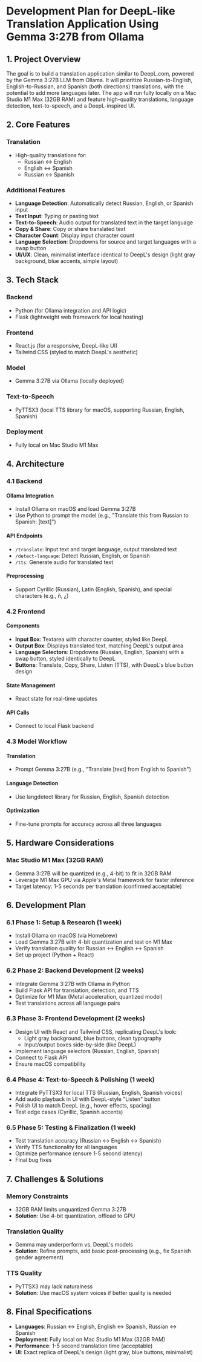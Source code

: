 # Development Plan for DeepL-like Translation Application Using Gemma 3:27B from Ollama

## 1. Project Overview

The goal is to build a translation application similar to DeepL.com, powered by the Gemma 3:27B LLM from Ollama. It will prioritize Russian-to-English, English-to-Russian, and Spanish (both directions) translations, with the potential to add more languages later. The app will run fully locally on a Mac Studio M1 Max (32GB RAM) and feature high-quality translations, language detection, text-to-speech, and a DeepL-inspired UI.

## 2. Core Features

### Translation
- High-quality translations for:
  - Russian ↔ English
  - English ↔ Spanish
  - Russian ↔ Spanish

### Additional Features
- **Language Detection**: Automatically detect Russian, English, or Spanish input
- **Text Input**: Typing or pasting text
- **Text-to-Speech**: Audio output for translated text in the target language
- **Copy & Share**: Copy or share translated text
- **Character Count**: Display input character count
- **Language Selection**: Dropdowns for source and target languages with a swap button
- **UI/UX**: Clean, minimalist interface identical to DeepL's design (light gray background, blue accents, simple layout)

## 3. Tech Stack

### Backend
- Python (for Ollama integration and API logic)
- Flask (lightweight web framework for local hosting)

### Frontend
- React.js (for a responsive, DeepL-like UI)
- Tailwind CSS (styled to match DeepL's aesthetic)

### Model
- Gemma 3:27B via Ollama (locally deployed)

### Text-to-Speech
- PyTTSX3 (local TTS library for macOS, supporting Russian, English, Spanish)

### Deployment
- Fully local on Mac Studio M1 Max

## 4. Architecture

### 4.1 Backend

#### Ollama Integration
- Install Ollama on macOS and load Gemma 3:27B
- Use Python to prompt the model (e.g., "Translate this from Russian to Spanish: [text]")

#### API Endpoints
- `/translate`: Input text and target language, output translated text
- `/detect-language`: Detect Russian, English, or Spanish
- `/tts`: Generate audio for translated text

#### Preprocessing
- Support Cyrillic (Russian), Latin (English, Spanish), and special characters (e.g., ñ, ¿)

### 4.2 Frontend

#### Components
- **Input Box**: Textarea with character counter, styled like DeepL
- **Output Box**: Displays translated text, matching DeepL's output area
- **Language Selectors**: Dropdowns (Russian, English, Spanish) with a swap button, styled identically to DeepL
- **Buttons**: Translate, Copy, Share, Listen (TTS), with DeepL's blue button design

#### State Management
- React state for real-time updates

#### API Calls
- Connect to local Flask backend

### 4.3 Model Workflow

#### Translation
- Prompt Gemma 3:27B (e.g., "Translate [text] from English to Spanish")

#### Language Detection
- Use langdetect library for Russian, English, Spanish detection

#### Optimization
- Fine-tune prompts for accuracy across all three languages

## 5. Hardware Considerations

### Mac Studio M1 Max (32GB RAM)
- Gemma 3:27B will be quantized (e.g., 4-bit) to fit in 32GB RAM
- Leverage M1 Max GPU via Apple's Metal framework for faster inference
- Target latency: 1-5 seconds per translation (confirmed acceptable)

## 6. Development Plan

### 6.1 Phase 1: Setup & Research (1 week)
- Install Ollama on macOS (via Homebrew)
- Load Gemma 3:27B with 4-bit quantization and test on M1 Max
- Verify translation quality for Russian ↔ English ↔ Spanish
- Set up project (Python + React)

### 6.2 Phase 2: Backend Development (2 weeks)
- Integrate Gemma 3:27B with Ollama in Python
- Build Flask API for translation, detection, and TTS
- Optimize for M1 Max (Metal acceleration, quantized model)
- Test translations across all language pairs

### 6.3 Phase 3: Frontend Development (2 weeks)
- Design UI with React and Tailwind CSS, replicating DeepL's look:
  - Light gray background, blue buttons, clean typography
  - Input/output boxes side-by-side (like DeepL)
- Implement language selectors (Russian, English, Spanish)
- Connect to Flask API
- Ensure macOS compatibility

### 6.4 Phase 4: Text-to-Speech & Polishing (1 week)
- Integrate PyTTSX3 for local TTS (Russian, English, Spanish voices)
- Add audio playback in UI with DeepL-style "Listen" button
- Polish UI to match DeepL (e.g., hover effects, spacing)
- Test edge cases (Cyrillic, Spanish accents)

### 6.5 Phase 5: Testing & Finalization (1 week)
- Test translation accuracy (Russian ↔ English ↔ Spanish)
- Verify TTS functionality for all languages
- Optimize performance (ensure 1-5 second latency)
- Final bug fixes

## 7. Challenges & Solutions

### Memory Constraints
- 32GB RAM limits unquantized Gemma 3:27B
- **Solution**: Use 4-bit quantization, offload to GPU

### Translation Quality
- Gemma may underperform vs. DeepL's models
- **Solution**: Refine prompts, add basic post-processing (e.g., fix Spanish gender agreement)

### TTS Quality
- PyTTSX3 may lack naturalness
- **Solution**: Use macOS system voices if better quality is needed

## 8. Final Specifications
- **Languages**: Russian ↔ English, English ↔ Spanish, Russian ↔ Spanish
- **Deployment**: Fully local on Mac Studio M1 Max (32GB RAM)
- **Performance**: 1-5 second translation time (acceptable)
- **UI**: Exact replica of DeepL's design (light gray, blue buttons, minimalist)